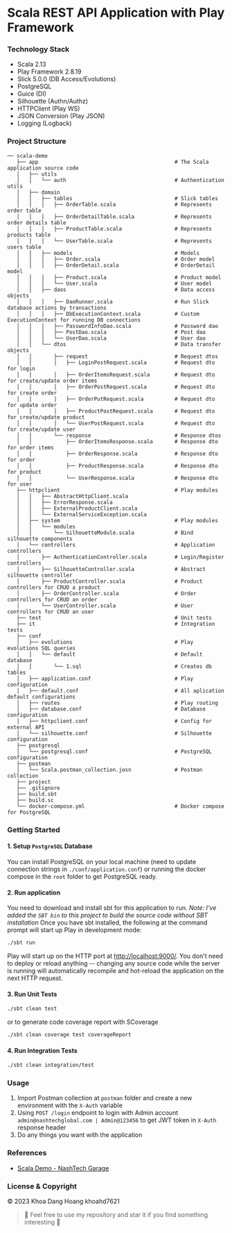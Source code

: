 # Scala REST API Application with Play Framework

### Technology Stack
- Scala 2.13
- Play Framework 2.8.19
- Slick 5.0.0 (DB Access/Evolutions)
- PostgreSQL
- Guice (DI)
- Silhouette (Authn/Authz)
- HTTPClient (Play WS)
- JSON Conversion (Play JSON)
- Logging (Logback)

### Project Structure
```
── scala-demo
   ├── app                                            # The Scala application source code
   │   ├── utils
   │   │   └── auth                                   # Authentication utils
   │   ├── domain
   │   │   ├── tables                                 # Slick tables
   │   │   │   ├── OrderTable.scala                   # Represents order table
   │   │   │   ├── OrderDetailTable.scala             # Represents order details table
   │   │   │   ├── ProductTable.scala                 # Represents products table
   │   │   │   └── UserTable.scala                    # Represents users table
   │   │   ├── models                                 # Models
   │   │   │   ├── Order.scala                        # Order model
   │   │   │   ├── OrderDetail.scala                  # OrderDetail model
   │   │   │   ├── Product.scala                      # Product model   
   │   │   │   └── User.scala                         # User model
   │   │   ├── daos                                   # Data access objects
   │   │   │   ├── DaoRunner.scala                    # Run Slick database actions by transactions
   │   │   │   ├── DbExecutionContext.scala           # Custom ExecutionContext for running DB connections
   │   │   │   ├── PasswordInfoDao.scala              # Password dao
   │   │   │   ├── PostDao.scala                      # Post dao
   │   │   │   └── UserDao.scala                      # User dao
   │   │   └── dtos                                   # Data transfer objects
   │   │       ├── request                            # Request dtos
   │   │       │   ├── LoginPostRequest.scala         # Request dto for login
   │   │       │   ├── OrderItemsRequest.scala        # Request dto for create/update order items
   │   │       │   ├── OrderPostRequest.scala         # Request dto for create order
   │   │       │   ├── OrderPutRequest.scala          # Request dto for update order
   │   │       │   ├── ProductPostRequest.scala       # Request dto for create/update product
   │   │       │   └── UserPostRequest.scala          # Request dto for create/update user
   │   │       └── response                           # Response dtos
   │   │           ├── OrderItemsResponse.scala       # Response dto for order items
   │   │           ├── OrderResponse.scala            # Response dto for order
   │   │           ├── ProductResponse.scala          # Response dto for product
   │   │           └── UserResponse.scala             # Response dto for user
   ├── httpclient                                     # Play modules
   │   │   ├── AbstractHttpClient.scala
   │   │   ├── ErrorResponse.scala
   │   │   ├── ExternalProductClient.scala
   │   │   └── ExternalServiceException.scala
   │   ├── system                                     # Play modules
   │   │   └── modules
   │   │       └── SilhouetteModule.scala             # Bind silhouette components
   │   └── controllers                                # Application controllers
   │       ├── AuthenticationController.scala         # Login/Register controllers
   │       ├── SilhouetteController.scala             # Abstract silhouette controller
   │       ├── ProductController.scala                # Product controllers for CRUD a product
   │       ├── OrderController.scala                  # Order controllers for CRUD an order
   │       └── UserController.scala                   # User controllers for CRUD an user
   ├── test                                           # Unit tests
   ├── it                                             # Integration tests
   ├── conf
   │   ├── evolutions                                 # Play evolutions SQL queries
   │   │   └── default                                # Default database
   │   │       └── 1.sql                              # Creates db tables
   │   ├── application.conf                           # Play configuration
   │   ├── default.conf                               # All aplication default configurations
   │   ├── routes                                     # Play routing
   │   ├── database.conf                              # Database configuration
   │   ├── httpclient.conf                            # Config for external API
   │   └── silhouette.conf                            # Silhouette configuration
   ├── postgresql
   │   └── postgresql.conf                            # PostgreSQL configuration
   ├── postman
   │   └── Scala.postman_collection.josn              # Postman collection
   ├── project
   ├── .gitignore
   ├── build.sbt
   ├── build.sc
   └── docker-compose.yml                             # Docker compose for PostgreSQL
```

### Getting Started

#### 1. Setup `PostgreSQL` Database
You can install PostgreSQL on your local machine (need to update connection strings in `./conf/application.conf`) or running the docker compose in the `root` folder
to get PostgreSQL ready.

#### 2. Run application
You need to download and install sbt for this application to run.
_Note: I've added the `SBT bin` to this project to build the source code without SBT installation_
Once you have sbt installed, the following at the command prompt will start up Play in development mode:
```bash
./sbt run
```

Play will start up on the HTTP port at <http://localhost:9000/>.   You don't need to deploy or reload anything -- changing any source code while the server is running will automatically recompile and hot-reload the application on the next HTTP request.

#### 3. Run Unit Tests
```bash
./sbt clean test
```

or to generate code coverage report with SCoverage
```bash
./sbt clean coverage test coverageReport
```

#### 4. Run Integration Tests
```bash
./sbt clean integration/test
```

### Usage
1. Import Postman collection at `postman` folder and create a new environment with the ```X-Auth``` variable
2. Using `POST /login` endpoint to login with Admin account ```admin@nashtechglobal.com | Admin@123456``` to get JWT token in `X-Auth` response header
3. Do any things you want with the application

### References
- [Scala Demo - NashTech Garage](https://github.com/nashtech-garage/scala-demo)

### License & Copyright
&copy; 2023 Khoa Dang Hoang khoahd7621
> :love_you_gesture: Feel free to use my repository and star it if you find something interesting :love_you_gesture: